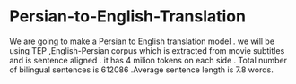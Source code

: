 # Persian-to-English-Translation
We are going to make a Persian to English translation model . we will be using TEP ,English-Persian corpus which is extracted from movie subtitles and is sentence aligned . it has 4 milion tokens on each side . Total number of bilingual sentences is 612086 .Average sentence length is 7.8 words. 
